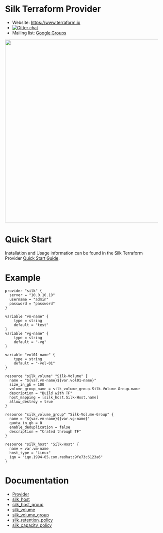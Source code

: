 # Silk Terraform Provider

- Website: https://www.terraform.io
- [![Gitter chat](https://badges.gitter.im/hashicorp-terraform/Lobby.png)](https://gitter.im/hashicorp-terraform/Lobby)
- Mailing list: [Google Groups](http://groups.google.com/group/terraform-tool)

<img src="https://cdn.rawgit.com/hashicorp/terraform-website/master/content/source/assets/images/logo-hashicorp.svg" width="600px">


# Quick Start

Installation and Usage information can be found in the Silk Terraform Provider [Quick Start Guide](https://github.com/silk-us/silk-terraform-provider/blob/master/docs/quick_start.md).

# Example

```hcl
provider "silk" {
  server = "10.0.10.10"
  username = "admin"
  password = "password"
}

variable "vm-name" {
    type = string
    default = "test"
}
variable "vg-name" {
    type = string
    default = "-vg"
}

variable "vol01-name" {
    type = string
    default = "-vol-01"
}

resource "silk_volume" "Silk-Volume" {
  name = "${var.vm-name}${var.vol01-name}"
  size_in_gb = 100
  volume_group_name = silk_volume_group.Silk-Volume-Group.name
  description = "Build with TF"
  host_mapping = [silk_host.Silk-Host.name]
  allow_destroy = true
}

resource "silk_volume_group" "Silk-Volume-Group" {
  name = "${var.vm-name}${var.vg-name}"
  quota_in_gb = 0
  enable_deduplication = false
  description = "Crated through TF"
}

resource "silk_host" "Silk-Host" {
  name = var.vm-name
  host_type = "Linux"
  iqn = "iqn.1994-05.com.redhat:9fe73c6123a6"
}
```
# Documentation

* [Provider](https://github.com/silk-us/silk-terraform-provider/tree/master/docs)
* [silk_host](https://github.com/silk-us/silk-terraform-provider/blob/master/docs/silk_host.md)
* [silk_host_group](https://github.com/silk-us/silk-terraform-provider/blob/master/docs/silk_host_group.md)
* [silk_volume](https://github.com/silk-us/silk-terraform-provider/blob/master/docs/silk_volume.md)
* [silk_volume_group](https://github.com/silk-us/silk-terraform-provider/blob/master/docs/silk_volume_group.md)
* [silk_retention_policy](https://github.com/silk-us/silk-terraform-provider/blob/master/docs/silk_retention_policy.md)
* [silk_capacity_policy](https://github.com/silk-us/silk-terraform-provider/blob/master/docs/silk_capacity_policy.md)